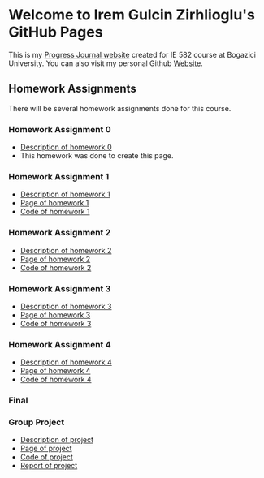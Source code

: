 # Welcome to Irem Gulcin Zirhlioglu's GitHub Pages

This is my [Progress Journal website](https://bu-ie-582.github.io/fall21-iremgulcin/) created for IE 582 course at Bogazici University. You can also visit my personal Github [Website](https://github.com/iremgulcin). 

## Homework Assignments

There will be several homework assignments done for this course.

### Homework Assignment 0

- [Description of homework 0](https://github.com/BU-IE-582/fall21-iremgulcin/blob/gh-pages/IE582_Fall21_Homework_0.pdf)
- This homework was done to create this page.

### Homework Assignment 1

- [Description of homework 1](https://github.com/BU-IE-582/fall21-iremgulcin/blob/gh-pages/IE582_Fall21_Homework1.pdf)
- [Page of homework 1](https://bu-ie-582.github.io/fall21-iremgulcin/hw1/Homework1.html)
- [Code of homework 1](https://github.com/BU-IE-582/fall21-iremgulcin/blob/gh-pages/Homework%201.ipynb)

### Homework Assignment 2

- [Description of homework 2](https://github.com/BU-IE-582/fall21-iremgulcin/blob/gh-pages/hw2/IE582_Fall21_Homework2.pdf)
- [Page of homework 2](https://bu-ie-582.github.io/fall21-iremgulcin/hw2/Homework2.html)
- [Code of homework 2](https://github.com/BU-IE-582/fall21-iremgulcin/blob/gh-pages/hw2/Homework2.ipynb)

### Homework Assignment 3

- [Description of homework 3](https://github.com/BU-IE-582/fall21-iremgulcin/blob/gh-pages/hw3/IE582_Fall21_Homework3.pdf)
- [Page of homework 3](https://bu-ie-582.github.io/fall21-iremgulcin/hw3/Homework3.html)
- [Code of homework 3](https://github.com/BU-IE-582/fall21-iremgulcin/blob/gh-pages/hw3/Homework3.ipynb)

### Homework Assignment 4

- [Description of homework 4](https://github.com/BU-IE-582/fall21-iremgulcin/blob/gh-pages/hw4/IE582_Fall21_Homework4.pdf)
- [Page of homework 4](https://bu-ie-582.github.io/fall21-iremgulcin/hw4/Homework4.html)
- [Code of homework 4](https://github.com/BU-IE-582/fall21-iremgulcin/blob/gh-pages/hw4/Homework4.ipynb)

### Final

### Group Project

- [Description of project](https://github.com/BU-IE-582/fall21-iremgulcin/blob/gh-pages/IE_Project/IE582_Fall21_Project.pdf)
- [Page of project](https://bu-ie-582.github.io/fall21-iremgulcin/IE_Project/IE582-project-codes-final.html)
- [Code of project](https://github.com/BU-IE-582/fall21-iremgulcin/blob/gh-pages/IE_Project/IE582-project-codes-final.ipynb)
- [Report of project](https://github.com/BU-IE-582/fall21-iremgulcin/blob/gh-pages/IE_Project/IE582_project_yildirim_zirhlioglu.pdf)
